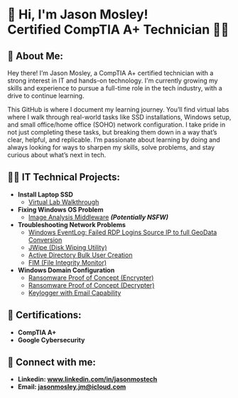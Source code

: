 <h1> 🤩 Hi, I'm Jason Mosley! <br/><a ">Certified CompTIA A+ Technician 🧑‍🔧</a> 

<h2> 🧠 About Me: </h2>
Hey there! I’m Jason Mosley, a CompTIA A+ certified technician with a strong interest in IT and hands-on technology. I'm currently growing my skills and experience to pursue a full-time role in the tech industry, with a drive to continue learning.

This GitHub is where I document my learning journey. You’ll find virtual labs where I walk through real-world tasks like SSD installations, Windows setup, and small office/home office (SOHO) network configuration. I take pride in not just completing these tasks, but breaking them down in a way that’s clear, helpful, and replicable.
I’m passionate about learning by doing and always looking for ways to sharpen my skills, solve problems, and stay curious about what’s next in tech.

<h2>👨‍💻 IT Technical Projects:</h2>

- <b> Install Laptop SSD </b>
  - [Virtual Lab Walkthrough](https://github.com/JasonMTech001/Installing-Laptop-SSD)
- <b> Fixing Windows OS Problem </b>
  - [Image Analysis Middleware](https://github.com/joshmadakor1/4chan-Image-Analysis-Middleware-C964) <b><i>(Potentially NSFW)</b></i>
- <b> Troubleshooting Network Problems</b>
  - [Windows EventLog: Failed RDP Logins Source IP to full GeoData Conversion](https://github.com/joshmadakor1/Sentinel-Lab)
  - [JWipe (Disk Wiping Utility)](https://github.com/joshmadakor1/Jwipe.PowerShell)
  - [Active Directory Bulk User Creation](https://github.com/joshmadakor1/AD_PS)
  - [FIM (File Integrity Monitor)](https://github.com/joshmadakor1/PowerShell-Integrity-FIM)
- <b> Windows Domain Configuration </b>
  - [Ransomware Proof of Concept (Encrypter)](https://github.com/joshmadakor1/EncrypterPOC)
  - [Ransomware Proof of Concept (Decrypter)](https://github.com/joshmadakor1/DecrypterPOC)
  - [Keylogger with Email Capability](https://github.com/joshmadakor1/Key-Logger-With-Email)

<h2> 📃 Certifications: </h2>

- <b> CompTIA A+ </b>
- <b> Google Cybersecurity </b>
<h2> 🤳 Connect with me:</h2>

- <b> Linkedin: www.linkedin.com/in/jasonmostech </b>
- <b> Email: jasonmosley.jm@icloud.com </b> 
